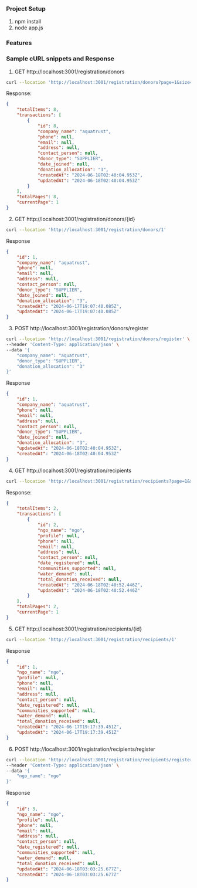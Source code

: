 ### Project Setup
1. npm install
2. node app.js

### Features


### Sample cURL snippets and Response
1. GET http://localhost:3001/registration/donors

```sh
curl --location 'http://localhost:3001/registration/donors?page=1&size=1'
```
Response: 

```json
{
    "totalItems": 8,
    "transactions": [
        {
            "id": 8,
            "company_name": "aquatrust",
            "phone": null,
            "email": null,
            "address": null,
            "contact_person": null,
            "donor_type": "SUPPLIER",
            "date_joined": null,
            "donation_allocation": "3",
            "createdAt": "2024-06-18T02:40:04.953Z",
            "updatedAt": "2024-06-18T02:40:04.953Z"
        }
    ],
    "totalPages": 8,
    "currentPage": 1
}
```

2. GET http://localhost:3001/registration/donors/{id}

```sh
curl --location 'http://localhost:3001/registration/donors/1'
```

Response
```json
{
    "id": 1,
    "company_name": "aquatrust",
    "phone": null,
    "email": null,
    "address": null,
    "contact_person": null,
    "donor_type": "SUPPLIER",
    "date_joined": null,
    "donation_allocation": "3",
    "createdAt": "2024-06-17T19:07:40.085Z",
    "updatedAt": "2024-06-17T19:07:40.085Z"
}
```


3. POST http://localhost:3001/registration/donors/register

```sh
curl --location 'http://localhost:3001/registration/donors/register' \
--header 'Content-Type: application/json' \
--data '{
    "company_name": "aquatrust",
    "donor_type": "SUPPLIER",
    "donation_allocation": "3"
}'
```

Response
```json
{
    "id": 1,
    "company_name": "aquatrust",
    "phone": null,
    "email": null,
    "address": null,
    "contact_person": null,
    "donor_type": "SUPPLIER",
    "date_joined": null,
    "donation_allocation": "3",
    "updatedAt": "2024-06-18T02:40:04.953Z",
    "createdAt": "2024-06-18T02:40:04.953Z"
}
```

4. GET http://localhost:3001/registration/recipients

```sh
curl --location 'http://localhost:3001/registration/recipients?page=1&size=1'
```
Response: 

```json
{
    "totalItems": 2,
    "transactions": [
        {
            "id": 2,
            "ngo_name": "ngo",
            "profile": null,
            "phone": null,
            "email": null,
            "address": null,
            "contact_person": null,
            "date_registered": null,
            "communities_supported": null,
            "water_demand": null,
            "total_donation_received": null,
            "createdAt": "2024-06-18T02:40:52.446Z",
            "updatedAt": "2024-06-18T02:40:52.446Z"
        }
    ],
    "totalPages": 2,
    "currentPage": 1
}
```

5. GET http://localhost:3001/registration/recipients/{id}

```sh
curl --location 'http://localhost:3001/registration/recipients/1'
```

Response
```json
{
    "id": 1,
    "ngo_name": "ngo",
    "profile": null,
    "phone": null,
    "email": null,
    "address": null,
    "contact_person": null,
    "date_registered": null,
    "communities_supported": null,
    "water_demand": null,
    "total_donation_received": null,
    "createdAt": "2024-06-17T19:17:39.451Z",
    "updatedAt": "2024-06-17T19:17:39.451Z"
}
```


6. POST http://localhost:3001/registration/recipients/register

```sh
curl --location 'http://localhost:3001/registration/recipients/register' \
--header 'Content-Type: application/json' \
--data '{
    "ngo_name": "ngo"
}'
```

Response
```json
{
    "id": 3,
    "ngo_name": "ngo",
    "profile": null,
    "phone": null,
    "email": null,
    "address": null,
    "contact_person": null,
    "date_registered": null,
    "communities_supported": null,
    "water_demand": null,
    "total_donation_received": null,
    "updatedAt": "2024-06-18T03:03:25.677Z",
    "createdAt": "2024-06-18T03:03:25.677Z"
}
```